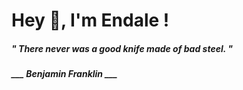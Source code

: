 <h1 title="head"> Hey 👋, I'm Endale !</h1>

**<h5><i>" There never was a good knife made of bad steel. "</i></h5>**

*<b>___ Benjamin Franklin ___</b>*
